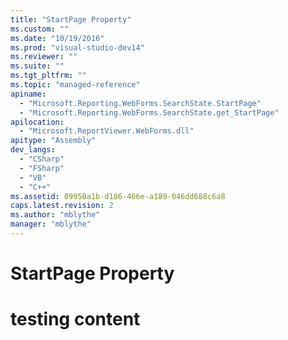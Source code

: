 ```yaml
---
title: "StartPage Property"
ms.custom: ""
ms.date: "10/19/2016"
ms.prod: "visual-studio-dev14"
ms.reviewer: ""
ms.suite: ""
ms.tgt_pltfrm: ""
ms.topic: "managed-reference"
apiname: 
  - "Microsoft.Reporting.WebForms.SearchState.StartPage"
  - "Microsoft.Reporting.WebForms.SearchState.get_StartPage"
apilocation: 
  - "Microsoft.ReportViewer.WebForms.dll"
apitype: "Assembly"
dev_langs: 
  - "CSharp"
  - "FSharp"
  - "VB"
  - "C++"
ms.assetid: 09950a1b-d186-466e-a189-046dd688c6a8
caps.latest.revision: 2
ms.author: "mblythe"
manager: "mblythe"
---
```

# StartPage Property
# testing content